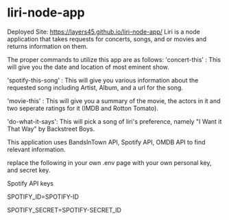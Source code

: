 # liri-node-app
Deployed Site: https://layers45.github.io/liri-node-app/
Liri is a node application that takes requests for concerts, songs, and or movies and returns information on them.

The proper commands to utilize this app are as follows:
'concert-this' <band name here>: This will give you the date and location of most eminent show.
  
'spotify-this-song' <song title>: This will give you various information about the requested song including Artist, Album, and a url for the song.
  
'movie-this' <movie title>: This will give you a summary of the movie, the actors in it and two seperate ratings for it (IMDB and Rotton Tomato).
  
'do-what-it-says': This will pick a song of liri's preference, namely "I Want it That Way" by Backstreet Boys.

This application uses BandsInTown API, Spotify API, OMDB API to find relevant information.

replace the following in your own .env page with your own personal key, and secret key.

Spotify API keys

SPOTIFY_ID=SPOTIFY-ID

SPOTIFY_SECRET=SPOTIFY-SECRET_ID

